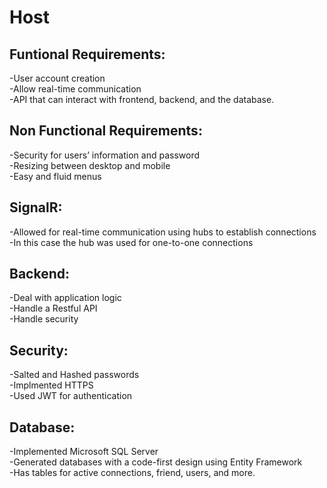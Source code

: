 # Host
## Funtional Requirements:<br />
  -User account creation<br />
  -Allow real-time communication<br />
  -API that can interact with frontend, backend, and the database.<br />
## Non Functional Requirements:<br />
  -Security for users’ information and password<br />
  -Resizing between desktop and mobile<br />
  -Easy and fluid menus<br />
## SignalR:<br />
  -Allowed for real-time communication using hubs to establish connections<br />
  -In this case the hub was used for one-to-one connections<br />
## Backend:<br />
  -Deal with application logic<br />
  -Handle a Restful API<br />
  -Handle security<br />
## Security:<br />
  -Salted and Hashed passwords<br />
  -Implmented HTTPS<br />
  -Used JWT for authentication<br />
## Database:<br />
  -Implemented Microsoft SQL Server<br />
  -Generated databases with a code-first design using Entity Framework<br />
  -Has tables for active connections, friend, users, and more.<br />
